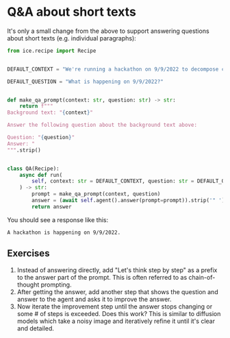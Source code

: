 # Q\&A about short texts

It's only a small change from the above to support answering questions about short texts (e.g. individual paragraphs):

```python
from ice.recipe import Recipe


DEFAULT_CONTEXT = "We're running a hackathon on 9/9/2022 to decompose complex reasoning tasks into subtasks that are easier to automate & evaluate with language models. Our team is currently breaking down reasoning about the quality of evidence in randomized controlled trials into smaller tasks e.g. placebo, intervention adherence rate, blinding procedure, etc."

DEFAULT_QUESTION = "What is happening on 9/9/2022?"


def make_qa_prompt(context: str, question: str) -> str:
    return f"""
Background text: "{context}"

Answer the following question about the background text above:

Question: "{question}"
Answer: "
""".strip()


class QA(Recipe):
    async def run(
        self, context: str = DEFAULT_CONTEXT, question: str = DEFAULT_QUESTION
    ) -> str:
        prompt = make_qa_prompt(context, question)
        answer = (await self.agent().answer(prompt=prompt)).strip('" ')
        return answer
```

You should see a response like this:

```
A hackathon is happening on 9/9/2022.
```

## Exercises

1. Instead of answering directly, add "Let's think step by step" as a prefix to the answer part of the prompt. This is often referred to as chain-of-thought prompting.
2. After getting the answer, add another step that shows the question and answer to the agent and asks it to improve the answer.
3. Now iterate the improvement step until the answer stops changing or some # of steps is exceeded. Does this work? This is similar to diffusion models which take a noisy image and iteratively refine it until it's clear and detailed.
